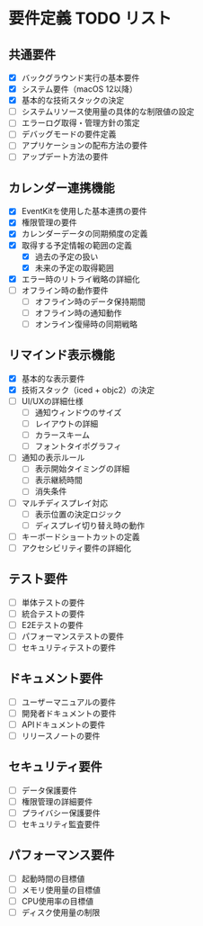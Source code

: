 # 要件定義 TODO リスト

## 共通要件
- [x] バックグラウンド実行の基本要件
- [x] システム要件（macOS 12以降）
- [x] 基本的な技術スタックの決定
- [ ] システムリソース使用量の具体的な制限値の設定
- [ ] エラーログ取得・管理方針の策定
- [ ] デバッグモードの要件定義
- [ ] アプリケーションの配布方法の要件
- [ ] アップデート方法の要件

## カレンダー連携機能
- [x] EventKitを使用した基本連携の要件
- [x] 権限管理の要件
- [x] カレンダーデータの同期頻度の定義
- [x] 取得する予定情報の範囲の定義
  - [x] 過去の予定の扱い
  - [x] 未来の予定の取得範囲
- [x] エラー時のリトライ戦略の詳細化
- [ ] オフライン時の動作要件
  - [ ] オフライン時のデータ保持期間
  - [ ] オフライン時の通知動作
  - [ ] オンライン復帰時の同期戦略

## リマインド表示機能
- [x] 基本的な表示要件
- [x] 技術スタック（iced + objc2）の決定
- [ ] UI/UXの詳細仕様
  - [ ] 通知ウィンドウのサイズ
  - [ ] レイアウトの詳細
  - [ ] カラースキーム
  - [ ] フォントタイポグラフィ
- [ ] 通知の表示ルール
  - [ ] 表示開始タイミングの詳細
  - [ ] 表示継続時間
  - [ ] 消失条件
- [ ] マルチディスプレイ対応
  - [ ] 表示位置の決定ロジック
  - [ ] ディスプレイ切り替え時の動作
- [ ] キーボードショートカットの定義
- [ ] アクセシビリティ要件の詳細化

## テスト要件
- [ ] 単体テストの要件
- [ ] 統合テストの要件
- [ ] E2Eテストの要件
- [ ] パフォーマンステストの要件
- [ ] セキュリティテストの要件

## ドキュメント要件
- [ ] ユーザーマニュアルの要件
- [ ] 開発者ドキュメントの要件
- [ ] APIドキュメントの要件
- [ ] リリースノートの要件

## セキュリティ要件
- [ ] データ保護要件
- [ ] 権限管理の詳細要件
- [ ] プライバシー保護要件
- [ ] セキュリティ監査要件

## パフォーマンス要件
- [ ] 起動時間の目標値
- [ ] メモリ使用量の目標値
- [ ] CPU使用率の目標値
- [ ] ディスク使用量の制限 